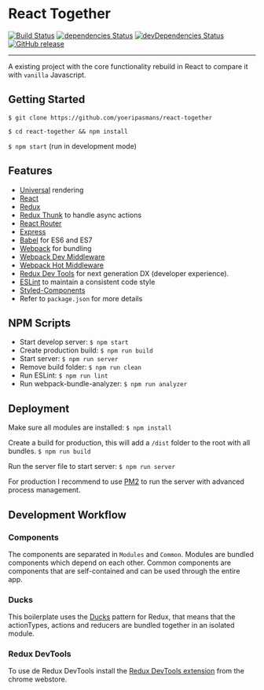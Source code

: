 # React Together
[![Build Status](https://travis-ci.org/JBostelaar/react-prime.svg?branch=master)](https://travis-ci.org/JBostelaar/react-prime)
[![dependencies Status](https://david-dm.org/jbostelaar/react-prime/status.svg)](https://david-dm.org/jbostelaar/react-prime)
[![devDependencies Status](https://david-dm.org/jbostelaar/react-prime/dev-status.svg)](https://david-dm.org/jbostelaar/react-prime?type=dev)
[![GitHub release](https://img.shields.io/github/release/jbostelaar/react-prime.svg)](https://github.com/JBostelaar/react-prime)

---

A existing project with the core functionality rebuild in React to compare it with `vanilla` Javascript.

## Getting Started
`$ git clone https://github.com/yoeripasmans/react-together`

`$ cd react-together && npm install`

`$ npm start` (run in development mode)

## Features
* [Universal](https://medium.com/@mjackson/universal-javascript-4761051b7ae9) rendering
* [React](https://github.com/facebook/react)
* [Redux](https://github.com/rackt/redux)
* [Redux Thunk](https://github.com/gaearon/redux-thunk) to handle async actions
* [React Router](https://github.com/rackt/react-router)
* [Express](http://expressjs.com)
* [Babel](http://babeljs.io) for ES6 and ES7
* [Webpack](http://webpack.github.io) for bundling
* [Webpack Dev Middleware](http://webpack.github.io/docs/webpack-dev-middleware.html)
* [Webpack Hot Middleware](https://github.com/glenjamin/webpack-hot-middleware)
* [Redux Dev Tools](https://github.com/gaearon/redux-devtools) for next generation DX (developer experience).
* [ESLint](http://eslint.org) to maintain a consistent code style
* [Styled-Components](https://www.styled-components.com)
* Refer to `package.json` for more details

## NPM Scripts
* Start develop server: `$ npm start`
* Create production build: `$ npm run build`
* Start server: `$ npm run server`
* Remove build folder: `$ npm run clean`
* Run ESLint: `$ npm run lint`
* Run webpack-bundle-analyzer: `$ npm run analyzer`

## Deployment
Make sure all modules are installed:
`$ npm install`

Create a build for production, this will add a `/dist` folder to the root with all bundles.
`$ npm run build`

Run the server file to start server:
`$ npm run server`

For production I recommend to use [PM2](http://pm2.keymetrics.io/) to run the server with advanced process management.

## Development Workflow
### Components
The components are separated in `Modules` and `Common`. Modules are bundled components which depend on each other. Common components are components that are self-contained and can be used through the entire app.

### Ducks
This boilerplate uses the [Ducks](https://github.com/erikras/ducks-modular-redux) pattern for Redux, that means that the actionTypes, actions and reducers are bundled together in an isolated module.

### Redux DevTools
To use de Redux DevTools install the [Redux DevTools extension](https://chrome.google.com/webstore/detail/redux-devtools/lmhkpmbekcpmknklioeibfkpmmfibljd) from the chrome webstore.
